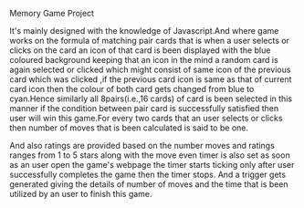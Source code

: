 
Memory Game Project 

It's mainly designed with the knowledge of Javascript.And where game works on the formula of matching pair cards that is when a user selects or clicks on the card an icon of that card is been displayed with the blue coloured background  keeping that an icon in the mind a random card is again selected or clicked which might consist of same icon of the previous card which was clicked ,if the previous card icon is same as that of current card icon then the colour of both card gets changed from blue to cyan.Hence similarly all 8pairs(i.e.,16 cards) of  card is been selected in this manner if the condition between pair card is successfully satisfied then user will win this game.For every two cards that an user selects or clicks then number of moves that is been calculated is said to be one.

And also ratings are provided based on the number moves and ratings ranges from 1 to 5 stars along with the move even timer is also set  as soon as an user open the game's webpage the timer starts ticking only after user successfully completes the game then the timer stops. And a trigger gets generated giving the details of number of moves and the time that is been utilized by an user to finish this game.




